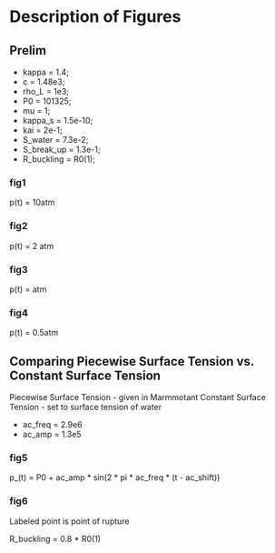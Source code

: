 # Description of Figures

## Prelim

- kappa = 1.4;           
- c = 1.48e3;             
- rho_L = 1e3;           
- P0 = 101325;            
- mu = 1;                
- kappa_s = 1.5e-10;     
- kai = 2e-1;            
- S_water = 7.3e-2;     
- S_break_up = 1.3e-1;    
- R_buckling = R0(1);     

### fig1

p(t) = 10atm

### fig2

p(t) = 2 atm

### fig3

p(t) = atm

### fig4

p(t) = 0.5atm


## Comparing Piecewise Surface Tension vs. Constant Surface Tension

Piecewise Surface Tension - given in Marmmotant
Constant Surface Tension - set to surface tension of water

- ac_freq = 2.9e6        
- ac_amp = 1.3e5  

### fig5

p_(t) = P0 + ac_amp * sin(2 * pi * ac_freq * (t - ac_shift))

### fig6

Labeled point is point of rupture

R_buckling =  0.8 * R0(1)